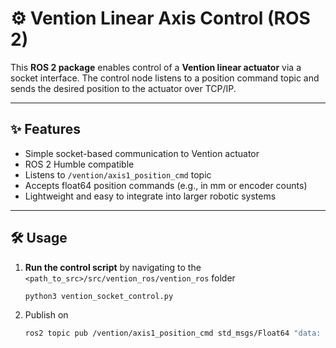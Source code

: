 # ⚙️ Vention Linear Axis Control (ROS 2)

This **ROS 2 package** enables control of a **Vention linear actuator** via a socket interface. The control node listens to a position command topic and sends the desired position to the actuator over TCP/IP.

---

## ✨ Features

- Simple socket-based communication to Vention actuator
- ROS 2 Humble compatible
- Listens to `/vention/axis1_position_cmd` topic
- Accepts float64 position commands (e.g., in mm or encoder counts)
- Lightweight and easy to integrate into larger robotic systems

---

## 🛠️ Usage

1. **Run the control script** by navigating to the `<path_to_src>/src/vention_ros/vention_ros` folder

   ```bash
   python3 vention_socket_control.py


2. Publish on

   ```bash
   ros2 topic pub /vention/axis1_position_cmd std_msgs/Float64 "data: 650.0"
